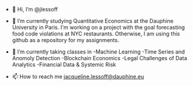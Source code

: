 - 👋 Hi, I’m @jlessoff 
- 👀 I’m currently studying Quantitative Economics at the Dauphine University in Paris.  I'm  working on a project with the goal forecasting food code violations at NYC restaurants.  Otherwise, I am using this github as a repository for my assignments. 

- 🌱 I’m currently taking classes in 
-Machine Learning
-Time Series and Anomoly Detection
-Blockchain Economics
-Legal Challenges of Data Analytics
-Financial Data & Systemic Risk

- 📫 How to reach me 
jacqueline.lessoff@dauphine.eu

